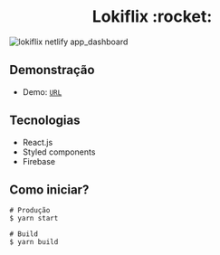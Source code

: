 <h1 align="center">Lokiflix :rocket:</h1>

![lokiflix netlify app_dashboard](https://user-images.githubusercontent.com/63478331/132680823-ac348269-92a6-4741-b93b-45b934682eea.png)

## Demonstração
  - Demo: <a href="https://lokiflix.netlify.app/">`URL`</a>


## Tecnologias

  - React.js
  - Styled components
  - Firebase

## Como iniciar?


    # Produção
    $ yarn start

    # Build
    $ yarn build
